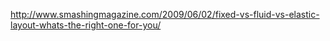 http://www.smashingmagazine.com/2009/06/02/fixed-vs-fluid-vs-elastic-layout-whats-the-right-one-for-you/